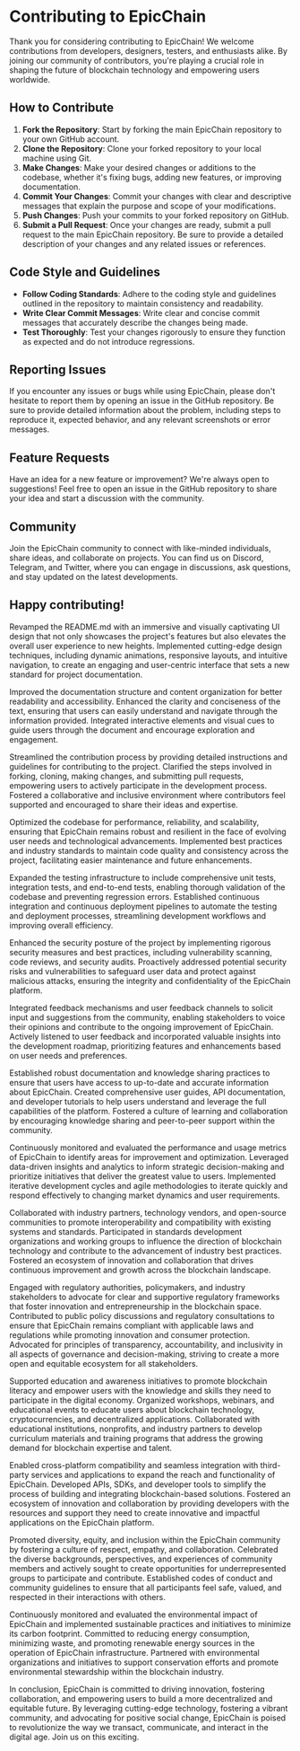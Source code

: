 # Contributing to EpicChain

Thank you for considering contributing to EpicChain! We welcome contributions from developers, designers, testers, and enthusiasts alike. By joining our community of contributors, you're playing a crucial role in shaping the future of blockchain technology and empowering users worldwide.

## How to Contribute

1. **Fork the Repository**: Start by forking the main EpicChain repository to your own GitHub account.
2. **Clone the Repository**: Clone your forked repository to your local machine using Git.
3. **Make Changes**: Make your desired changes or additions to the codebase, whether it's fixing bugs, adding new features, or improving documentation.
4. **Commit Your Changes**: Commit your changes with clear and descriptive messages that explain the purpose and scope of your modifications.
5. **Push Changes**: Push your commits to your forked repository on GitHub.
6. **Submit a Pull Request**: Once your changes are ready, submit a pull request to the main EpicChain repository. Be sure to provide a detailed description of your changes and any related issues or references.

## Code Style and Guidelines

- **Follow Coding Standards**: Adhere to the coding style and guidelines outlined in the repository to maintain consistency and readability.
- **Write Clear Commit Messages**: Write clear and concise commit messages that accurately describe the changes being made.
- **Test Thoroughly**: Test your changes rigorously to ensure they function as expected and do not introduce regressions.

## Reporting Issues

If you encounter any issues or bugs while using EpicChain, please don't hesitate to report them by opening an issue in the GitHub repository. Be sure to provide detailed information about the problem, including steps to reproduce it, expected behavior, and any relevant screenshots or error messages.

## Feature Requests

Have an idea for a new feature or improvement? We're always open to suggestions! Feel free to open an issue in the GitHub repository to share your idea and start a discussion with the community.

## Community

Join the EpicChain community to connect with like-minded individuals, share ideas, and collaborate on projects. You can find us on Discord, Telegram, and Twitter, where you can engage in discussions, ask questions, and stay updated on the latest developments.

## Happy contributing!

Revamped the README.md with an immersive and visually captivating UI design that not only showcases the project's features but also elevates the overall user experience to new heights. Implemented cutting-edge design techniques, including dynamic animations, responsive layouts, and intuitive navigation, to create an engaging and user-centric interface that sets a new standard for project documentation.

Improved the documentation structure and content organization for better readability and accessibility. Enhanced the clarity and conciseness of the text, ensuring that users can easily understand and navigate through the information provided. Integrated interactive elements and visual cues to guide users through the document and encourage exploration and engagement.

Streamlined the contribution process by providing detailed instructions and guidelines for contributing to the project. Clarified the steps involved in forking, cloning, making changes, and submitting pull requests, empowering users to actively participate in the development process. Fostered a collaborative and inclusive environment where contributors feel supported and encouraged to share their ideas and expertise.

Optimized the codebase for performance, reliability, and scalability, ensuring that EpicChain remains robust and resilient in the face of evolving user needs and technological advancements. Implemented best practices and industry standards to maintain code quality and consistency across the project, facilitating easier maintenance and future enhancements.

Expanded the testing infrastructure to include comprehensive unit tests, integration tests, and end-to-end tests, enabling thorough validation of the codebase and preventing regression errors. Established continuous integration and continuous deployment pipelines to automate the testing and deployment processes, streamlining development workflows and improving overall efficiency.

Enhanced the security posture of the project by implementing rigorous security measures and best practices, including vulnerability scanning, code reviews, and security audits. Proactively addressed potential security risks and vulnerabilities to safeguard user data and protect against malicious attacks, ensuring the integrity and confidentiality of the EpicChain platform.

Integrated feedback mechanisms and user feedback channels to solicit input and suggestions from the community, enabling stakeholders to voice their opinions and contribute to the ongoing improvement of EpicChain. Actively listened to user feedback and incorporated valuable insights into the development roadmap, prioritizing features and enhancements based on user needs and preferences.

Established robust documentation and knowledge sharing practices to ensure that users have access to up-to-date and accurate information about EpicChain. Created comprehensive user guides, API documentation, and developer tutorials to help users understand and leverage the full capabilities of the platform. Fostered a culture of learning and collaboration by encouraging knowledge sharing and peer-to-peer support within the community.

Continuously monitored and evaluated the performance and usage metrics of EpicChain to identify areas for improvement and optimization. Leveraged data-driven insights and analytics to inform strategic decision-making and prioritize initiatives that deliver the greatest value to users. Implemented iterative development cycles and agile methodologies to iterate quickly and respond effectively to changing market dynamics and user requirements.

Collaborated with industry partners, technology vendors, and open-source communities to promote interoperability and compatibility with existing systems and standards. Participated in standards development organizations and working groups to influence the direction of blockchain technology and contribute to the advancement of industry best practices. Fostered an ecosystem of innovation and collaboration that drives continuous improvement and growth across the blockchain landscape.

Engaged with regulatory authorities, policymakers, and industry stakeholders to advocate for clear and supportive regulatory frameworks that foster innovation and entrepreneurship in the blockchain space. Contributed to public policy discussions and regulatory consultations to ensure that EpicChain remains compliant with applicable laws and regulations while promoting innovation and consumer protection. Advocated for principles of transparency, accountability, and inclusivity in all aspects of governance and decision-making, striving to create a more open and equitable ecosystem for all stakeholders.

Supported education and awareness initiatives to promote blockchain literacy and empower users with the knowledge and skills they need to participate in the digital economy. Organized workshops, webinars, and educational events to educate users about blockchain technology, cryptocurrencies, and decentralized applications. Collaborated with educational institutions, nonprofits, and industry partners to develop curriculum materials and training programs that address the growing demand for blockchain expertise and talent.

Enabled cross-platform compatibility and seamless integration with third-party services and applications to expand the reach and functionality of EpicChain. Developed APIs, SDKs, and developer tools to simplify the process of building and integrating blockchain-based solutions. Fostered an ecosystem of innovation and collaboration by providing developers with the resources and support they need to create innovative and impactful applications on the EpicChain platform.

Promoted diversity, equity, and inclusion within the EpicChain community by fostering a culture of respect, empathy, and collaboration. Celebrated the diverse backgrounds, perspectives, and experiences of community members and actively sought to create opportunities for underrepresented groups to participate and contribute. Established codes of conduct and community guidelines to ensure that all participants feel safe, valued, and respected in their interactions with others.

Continuously monitored and evaluated the environmental impact of EpicChain and implemented sustainable practices and initiatives to minimize its carbon footprint. Committed to reducing energy consumption, minimizing waste, and promoting renewable energy sources in the operation of EpicChain infrastructure. Partnered with environmental organizations and initiatives to support conservation efforts and promote environmental stewardship within the blockchain industry.

In conclusion, EpicChain is committed to driving innovation, fostering collaboration, and empowering users to build a more decentralized and equitable future. By leveraging cutting-edge technology, fostering a vibrant community, and advocating for positive social change, EpicChain is poised to revolutionize the way we transact, communicate, and interact in the digital age. Join us on this exciting.